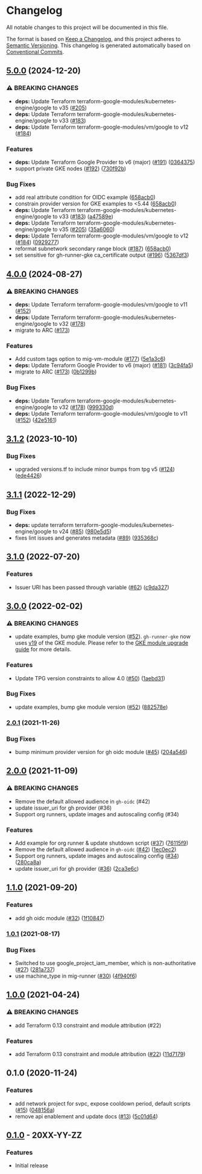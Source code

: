 # Changelog

All notable changes to this project will be documented in this file.

The format is based on
[Keep a Changelog](https://keepachangelog.com/en/1.0.0/),
and this project adheres to
[Semantic Versioning](https://semver.org/spec/v2.0.0.html).
This changelog is generated automatically based on [Conventional Commits](https://www.conventionalcommits.org/en/v1.0.0/).

## [5.0.0](https://github.com/terraform-google-modules/terraform-google-github-actions-runners/compare/v4.0.0...v5.0.0) (2024-12-20)


### ⚠ BREAKING CHANGES

* **deps:** Update Terraform terraform-google-modules/kubernetes-engine/google to v35 ([#205](https://github.com/terraform-google-modules/terraform-google-github-actions-runners/issues/205))
* **deps:** Update Terraform terraform-google-modules/kubernetes-engine/google to v33 ([#183](https://github.com/terraform-google-modules/terraform-google-github-actions-runners/issues/183))
* **deps:** Update Terraform terraform-google-modules/vm/google to v12 ([#184](https://github.com/terraform-google-modules/terraform-google-github-actions-runners/issues/184))

### Features

* **deps:** Update Terraform Google Provider to v6 (major) ([#191](https://github.com/terraform-google-modules/terraform-google-github-actions-runners/issues/191)) ([0364375](https://github.com/terraform-google-modules/terraform-google-github-actions-runners/commit/0364375e2b90f407ea526df3c0bddedee1fc1bc3))
* support private GKE nodes ([#192](https://github.com/terraform-google-modules/terraform-google-github-actions-runners/issues/192)) ([730f92b](https://github.com/terraform-google-modules/terraform-google-github-actions-runners/commit/730f92b8e207cb35acbdc4c134c954f011f877d3))


### Bug Fixes

* add real attribute condition for OIDC example ([658acb0](https://github.com/terraform-google-modules/terraform-google-github-actions-runners/commit/658acb014d06e54757e60302aa9da91c37669c13))
* constrain provider version for GKE examples to &lt;5.44 ([658acb0](https://github.com/terraform-google-modules/terraform-google-github-actions-runners/commit/658acb014d06e54757e60302aa9da91c37669c13))
* **deps:** Update Terraform terraform-google-modules/kubernetes-engine/google to v33 ([#183](https://github.com/terraform-google-modules/terraform-google-github-actions-runners/issues/183)) ([a47589e](https://github.com/terraform-google-modules/terraform-google-github-actions-runners/commit/a47589e5b10eab4d3f639fb42ccc4f0f07f8fc6f))
* **deps:** Update Terraform terraform-google-modules/kubernetes-engine/google to v35 ([#205](https://github.com/terraform-google-modules/terraform-google-github-actions-runners/issues/205)) ([35a6060](https://github.com/terraform-google-modules/terraform-google-github-actions-runners/commit/35a606014656d3bb7b34c4f52818084f90021d7a))
* **deps:** Update Terraform terraform-google-modules/vm/google to v12 ([#184](https://github.com/terraform-google-modules/terraform-google-github-actions-runners/issues/184)) ([0929277](https://github.com/terraform-google-modules/terraform-google-github-actions-runners/commit/09292776abe17a7f878b6d271e4b0b22b1138dca))
* reformat subnetwork secondary range block ([#187](https://github.com/terraform-google-modules/terraform-google-github-actions-runners/issues/187)) ([658acb0](https://github.com/terraform-google-modules/terraform-google-github-actions-runners/commit/658acb014d06e54757e60302aa9da91c37669c13))
* set sensitive for gh-runner-gke ca_certificate output ([#196](https://github.com/terraform-google-modules/terraform-google-github-actions-runners/issues/196)) ([5367df3](https://github.com/terraform-google-modules/terraform-google-github-actions-runners/commit/5367df3f0fed5acd6dad9002a641409acd243317))

## [4.0.0](https://github.com/terraform-google-modules/terraform-google-github-actions-runners/compare/v3.1.2...v4.0.0) (2024-08-27)


### ⚠ BREAKING CHANGES

* **deps:** Update Terraform terraform-google-modules/vm/google to v11 ([#152](https://github.com/terraform-google-modules/terraform-google-github-actions-runners/issues/152))
* **deps:** Update Terraform terraform-google-modules/kubernetes-engine/google to v32 ([#178](https://github.com/terraform-google-modules/terraform-google-github-actions-runners/issues/178))
* migrate to ARC ([#173](https://github.com/terraform-google-modules/terraform-google-github-actions-runners/issues/173))

### Features

* Add custom tags option to mig-vm-module ([#177](https://github.com/terraform-google-modules/terraform-google-github-actions-runners/issues/177)) ([5e1a3c6](https://github.com/terraform-google-modules/terraform-google-github-actions-runners/commit/5e1a3c6f44acd68d9ad160621dbd6cd8a5fe8f79))
* **deps:** Update Terraform Google Provider to v6 (major) ([#181](https://github.com/terraform-google-modules/terraform-google-github-actions-runners/issues/181)) ([3c94fa5](https://github.com/terraform-google-modules/terraform-google-github-actions-runners/commit/3c94fa50403bcf567113547ddea3d00818a350f0))
* migrate to ARC ([#173](https://github.com/terraform-google-modules/terraform-google-github-actions-runners/issues/173)) ([0b1299b](https://github.com/terraform-google-modules/terraform-google-github-actions-runners/commit/0b1299b802cafa1e331bb54b7c7dc6e7a23a1a0c))


### Bug Fixes

* **deps:** Update Terraform terraform-google-modules/kubernetes-engine/google to v32 ([#178](https://github.com/terraform-google-modules/terraform-google-github-actions-runners/issues/178)) ([999330d](https://github.com/terraform-google-modules/terraform-google-github-actions-runners/commit/999330dd53362a1e9f92821d858a0f13cf067594))
* **deps:** Update Terraform terraform-google-modules/vm/google to v11 ([#152](https://github.com/terraform-google-modules/terraform-google-github-actions-runners/issues/152)) ([42e5161](https://github.com/terraform-google-modules/terraform-google-github-actions-runners/commit/42e516109356cf66803d42bfea2a6df46fe8e7b4))

## [3.1.2](https://github.com/terraform-google-modules/terraform-google-github-actions-runners/compare/v3.1.1...v3.1.2) (2023-10-10)


### Bug Fixes

* upgraded versions.tf to include minor bumps from tpg v5 ([#124](https://github.com/terraform-google-modules/terraform-google-github-actions-runners/issues/124)) ([ede4426](https://github.com/terraform-google-modules/terraform-google-github-actions-runners/commit/ede4426a9268ad50524d3b0d23cb1dbf52ab99d3))

## [3.1.1](https://github.com/terraform-google-modules/terraform-google-github-actions-runners/compare/v3.1.0...v3.1.1) (2022-12-29)


### Bug Fixes

* **deps:** update terraform terraform-google-modules/kubernetes-engine/google to v24 ([#85](https://github.com/terraform-google-modules/terraform-google-github-actions-runners/issues/85)) ([980e5d5](https://github.com/terraform-google-modules/terraform-google-github-actions-runners/commit/980e5d50cd89ed0e84f120e0e263bd9700ffa3ca))
* fixes lint issues and generates metadata ([#89](https://github.com/terraform-google-modules/terraform-google-github-actions-runners/issues/89)) ([935368c](https://github.com/terraform-google-modules/terraform-google-github-actions-runners/commit/935368cf54df02eba97596bc21226c63bca2bf4c))

## [3.1.0](https://github.com/terraform-google-modules/terraform-google-github-actions-runners/compare/v3.0.0...v3.1.0) (2022-07-20)


### Features

* Issuer URI has been passed through variable ([#62](https://github.com/terraform-google-modules/terraform-google-github-actions-runners/issues/62)) ([c9da327](https://github.com/terraform-google-modules/terraform-google-github-actions-runners/commit/c9da3279e9af3e195f3ad089efdfb425b8e9032f))

## [3.0.0](https://github.com/terraform-google-modules/terraform-google-github-actions-runners/compare/v2.0.1...v3.0.0) (2022-02-02)


### ⚠ BREAKING CHANGES

* update examples, bump gke module version ([#52](https://github.com/terraform-google-modules/terraform-google-github-actions-runners/issues/52)). `gh-runner-gke` now uses [v19](https://github.com/terraform-google-modules/terraform-google-kubernetes-engine/releases/tag/v19.0.0) of the GKE module. Please refer to the [GKE module upgrade guide](https://github.com/terraform-google-modules/terraform-google-kubernetes-engine/blob/master/docs/upgrading_to_v19.0.md) for more details.

### Features

* Update TPG version constraints to allow 4.0 ([#50](https://github.com/terraform-google-modules/terraform-google-github-actions-runners/issues/50)) ([1aebd31](https://github.com/terraform-google-modules/terraform-google-github-actions-runners/commit/1aebd31f0548374ac061a58cdca7bc98e51eb760))


### Bug Fixes

* update examples, bump gke module version ([#52](https://github.com/terraform-google-modules/terraform-google-github-actions-runners/issues/52)) ([882578e](https://github.com/terraform-google-modules/terraform-google-github-actions-runners/commit/882578e59bf2f5a808abd63ed5dcc74524aa30fa))

### [2.0.1](https://www.github.com/terraform-google-modules/terraform-google-github-actions-runners/compare/v2.0.0...v2.0.1) (2021-11-26)


### Bug Fixes

* bump minimum provider version for gh oidc module ([#45](https://www.github.com/terraform-google-modules/terraform-google-github-actions-runners/issues/45)) ([204a546](https://www.github.com/terraform-google-modules/terraform-google-github-actions-runners/commit/204a5463a48237fbd2bf118459db7dbb7742bb8a))

## [2.0.0](https://www.github.com/terraform-google-modules/terraform-google-github-actions-runners/compare/v1.1.0...v2.0.0) (2021-11-09)


### ⚠ BREAKING CHANGES

* Remove the default allowed audience in `gh-oidc` (#42)
* update issuer_uri for gh provider (#36)
* Support org runners, update images and autoscaling config (#34)

### Features

* Add example for org runner & update shutdown script ([#37](https://www.github.com/terraform-google-modules/terraform-google-github-actions-runners/issues/37)) ([76115f9](https://www.github.com/terraform-google-modules/terraform-google-github-actions-runners/commit/76115f9587a048de26086116d6e3a3eb0ae6aa2c))
* Remove the default allowed audience in `gh-oidc` ([#42](https://www.github.com/terraform-google-modules/terraform-google-github-actions-runners/issues/42)) ([1ec0ec2](https://www.github.com/terraform-google-modules/terraform-google-github-actions-runners/commit/1ec0ec201a6a063d27fea8fd62e6a028fb9fc5e6))
* Support org runners, update images and autoscaling config ([#34](https://www.github.com/terraform-google-modules/terraform-google-github-actions-runners/issues/34)) ([280ca8a](https://www.github.com/terraform-google-modules/terraform-google-github-actions-runners/commit/280ca8a79266d00d6ec8fe84413de0d23cbdc791))
* update issuer_uri for gh provider ([#36](https://www.github.com/terraform-google-modules/terraform-google-github-actions-runners/issues/36)) ([2ca3e6c](https://www.github.com/terraform-google-modules/terraform-google-github-actions-runners/commit/2ca3e6c4ea2a9987f8c5ac6191bbe925df4dd12b))

## [1.1.0](https://www.github.com/terraform-google-modules/terraform-google-github-actions-runners/compare/v1.0.1...v1.1.0) (2021-09-20)


### Features

* add gh oidc module ([#32](https://www.github.com/terraform-google-modules/terraform-google-github-actions-runners/issues/32)) ([1f10847](https://www.github.com/terraform-google-modules/terraform-google-github-actions-runners/commit/1f10847dc69246166bd68a3149d2fefb5a43bf3b))

### [1.0.1](https://www.github.com/terraform-google-modules/terraform-google-github-actions-runners/compare/v1.0.0...v1.0.1) (2021-08-17)


### Bug Fixes

* Switched to use google_project_iam_member, which is non-authoritative ([#27](https://www.github.com/terraform-google-modules/terraform-google-github-actions-runners/issues/27)) ([281a737](https://www.github.com/terraform-google-modules/terraform-google-github-actions-runners/commit/281a737a59046735577178052f584c3c9749239b))
* use machine_type in mig-runner ([#30](https://www.github.com/terraform-google-modules/terraform-google-github-actions-runners/issues/30)) ([4f940f6](https://www.github.com/terraform-google-modules/terraform-google-github-actions-runners/commit/4f940f69a4bad949213250ba3b42ae905da5d2ca))

## [1.0.0](https://www.github.com/terraform-google-modules/terraform-google-github-actions-runners/compare/v0.1.0...v1.0.0) (2021-04-24)


### ⚠ BREAKING CHANGES

* add Terraform 0.13 constraint and module attribution (#22)

### Features

* add Terraform 0.13 constraint and module attribution ([#22](https://www.github.com/terraform-google-modules/terraform-google-github-actions-runners/issues/22)) ([11d7179](https://www.github.com/terraform-google-modules/terraform-google-github-actions-runners/commit/11d7179773abf41e1f4a101dd729edaf1773929a))

## 0.1.0 (2020-11-24)


### Features

* add network project for svpc, expose cooldown period, default scripts ([#15](https://www.github.com/terraform-google-modules/terraform-google-github-actions-runners/issues/15)) ([048156a](https://www.github.com/terraform-google-modules/terraform-google-github-actions-runners/commit/048156ae1708ccef39d36be55270048153fc8081))
* remove api enablement and update docs ([#13](https://www.github.com/terraform-google-modules/terraform-google-github-actions-runners/issues/13)) ([5c01d64](https://www.github.com/terraform-google-modules/terraform-google-github-actions-runners/commit/5c01d64fdb47e84aa8bbe082f2af80669a0fcc32))

## [0.1.0](https://github.com/terraform-google-modules/terraform-google-terraform-google-github-actions-runners/releases/tag/v0.1.0) - 20XX-YY-ZZ

### Features

- Initial release

[0.1.0]: https://github.com/terraform-google-modules/terraform-google-terraform-google-github-actions-runners/releases/tag/v0.1.0
